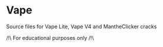 # Vape
Source files for Vape Lite, Vape V4 and MantheClicker cracks

/!\ For educational purposes only /!\
